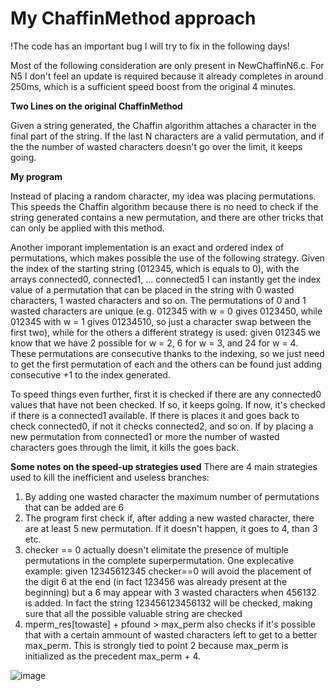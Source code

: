 # My ChaffinMethod approach

!The code has an important bug I will try to fix in the following days!

Most of the following consideration are only present in NewChaffinN6.c. For N5 I don't feel an update is required because it already completes in around 250ms, which is a sufficient speed boost from the original 4 minutes.

**Two Lines on the original ChaffinMethod**

Given a string generated, the Chaffin algorithm attaches a character in the final part of the string. If the last N characters are a valid permutation, and if the the number of wasted characters doesn't go over the limit, it keeps going.

**My program**

Instead of placing a random character, my idea was placing permutations. This speeds the Chaffin algorithm because there is no need to check if the string generated contains a new permutation, and there are other tricks that can only be applied with this method.

Another imporant implementation is an exact and ordered index of permutations, which makes possible the use of the following strategy.
Given the index of the starting string (012345, which is equals to 0), with the arrays connected0, connected1, ... connected5 I can instantly get the index value of a permutation that can be placed in the string with 0 wasted characters, 1  wasted characters and so on. 
The permutations of 0 and 1 wasted characters are unique (e.g. 012345 with w = 0 gives 0123450, while 012345 with w = 1 gives 01234510, so just  a character swap between the first two), while for the others a different strategy is used: given 012345 we know that we have 2 possible for w = 2, 6 for w = 3, and 24 for w = 4. These permutations are consecutive thanks to the indexing, so we just need to get the first permutation of each and the others can be found just adding consecutive +1 to the index generated.

To speed things even further, first it is checked if there are any connected0 values that have not been checked. If so, it keeps going. If now, it's checked if there is a connected1 available. If there is places it and goes back to check connected0, if not it checks connected2, and so on. If by placing a new permutation from connected1 or more the number of wasted characters goes through the limit, it kills the goes back.

**Some notes on the speed-up strategies used**
There are 4 main strategies used to kill the inefficient and useless branches:

1. By adding one wasted character the maximum number of permutations that can be added are 6
2. The program first check if, after adding a new wasted character, there are at least 5 new permutation. If it doesn't happen, it goes to 4, than 3 etc.
3. checker == 0 actually doesn't elimitate the presence of multiple permutations in the complete superpermutation. One explecative example: given 12345612345 checker==0 will avoid the placement of the digit 6 at the end (in fact 123456 was already present at the beginning) but a 6 may appear with 3 wasted characters when 456132 is added. In fact the string 123456123456132 will be checked, making sure that all the possible valuable string are checked
4. mperm_res[towaste] + pfound > max_perm also checks if it's possible that with a certain ammount of wasted characters left to get to a better max_perm. This is strongly tied to point 2 because max_perm is initialized as the precedent max_perm + 4. 

![image](https://i.imgur.com/ufW0LCo.jpg)
